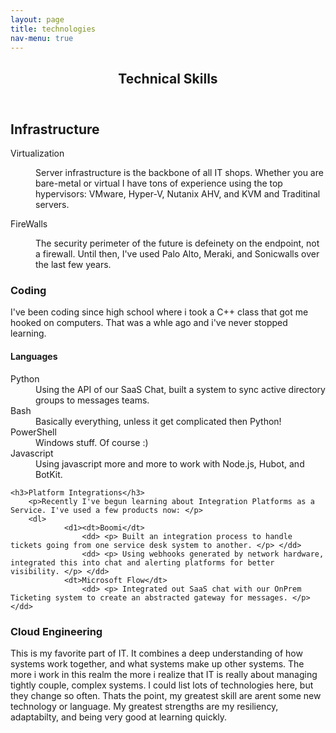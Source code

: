```yaml
---
layout: page
title: technologies
nav-menu: true
---
```


<!-- Main -->
<div id="main" class="alt">

<!-- One -->
<section id="one">
	<div class="inner">
		<header class="major">
			<h1>Technical Skills</h1>
		</header>

<!-- Content -->
<h2 id="content">Infrastructure</h2>
<p>
    <dl>
        <dt>Virtualization</dt>
        <dd>
             <p>Server infrastructure is the backbone of all IT shops. Whether you are 
                 bare-metal or virtual I have tons of experience using the top hypervisors: 
                 VMware, Hyper-V, Nutanix AHV, and KVM and Traditinal servers.  </p>
        </dd>
        <dt>FireWalls</dt>
        <dd>
            <p>The security perimeter of the future is defeinety on the endpoint, 
                not a firewall. Until then, I've used Palo Alto, Meraki, and 
                Sonicwalls over the last few years. </p>
        </dd>
    </dl>

</p>
<h3>Coding</h3>
            <p>I've been coding since high school where i took a C++ class that got me hooked on computers. That was a whle ago and i've never stopped learning.</p>
                <dl>
                    <h4>Languages</h4>
                    <dt>Python</dt>
                        <dd>Using the API of our SaaS Chat, built a system to sync active directory groups to messages teams.</dd>
                    <dt>Bash</dt>
                        <dd>Basically everything, unless it get complicated then Python!</dt>
                    <dt>PowerShell</dt>
                        <dd>Windows stuff. Of course :)</dd>
                    <dt>Javascript</dt>
                        <dd>Using javascript more and more to work with Node.js, Hubot, and  BotKit. </dd>
  
	<h3>Platform Integrations</h3>
		<p>Recently I've begun learning about Integration Platforms as a Service. I've used a few products now: </p>
        <dl>
                <d1><dt>Boomi</dt>
                    <dd> <p> Built an integration process to handle tickets going from one service desk system to another. </p> </dd>
                    <dd> <p> Using webhooks generated by network hardware, integrated this into chat and alerting platforms for better visibility. </p> </dd>
                <dt>Microsoft Flow</dt>
                    <dd> <p> Integrated out SaaS chat with our OnPrem Ticketing system to create an abstracted gateway for messages. </p> </dd>
<h3>Cloud Engineering</h3>
		<p>This is my favorite part of IT. It combines a deep understanding of how systems work together, 
        and what systems make up other systems. The more i work in this realm the more i realize that
        IT is really about managing tightly couple, complex systems. I could list lots of technologies
        here, but they change so often. Thats the point, my greatest skill are arent some new technology 
        or language. My greatest strengths are my resiliency, adaptabilty, and being very good at learning quickly. 
        </p>
